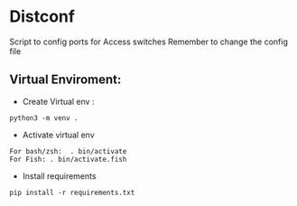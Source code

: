 # Distconf

Script to config ports for Access switches
Remember to change the config file

## Virtual Enviroment:

* Create Virtual env :

```
python3 -m venv .    
```
	
* Activate virtual env

```
For bash/zsh:  . bin/activate
For Fish: . bin/activate.fish
```

* Install requirements

```
pip install -r requirements.txt
```